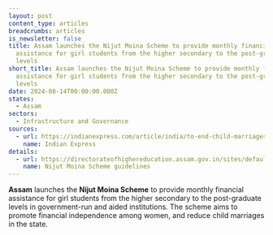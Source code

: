 ```yaml
---
layout: post
content_type: articles
breadcrumbs: articles
is_newsletter: false
title: Assam launches the Nijut Moina Scheme to provide monthly financial
  assistance for girl students from the higher secondary to the post-graduate
  levels
short_title: Assam launches the Nijut Moina Scheme to provide monthly financial
  assistance for girl students from the higher secondary to the post-graduate
  levels
date: 2024-08-14T00:00:00.000Z
states:
  - Assam
sectors:
  - Infrastructure and Governance
sources:
  - url: https://indianexpress.com/article/india/to-end-child-marriages-assam-announces-financial-assistance-for-girl-students-9503683/
    name: Indian Express
details:
  - url: https://directorateofhighereducation.assam.gov.in/sites/default/files/swf_utility_folder/departments/dhe_medhassu_in_oid_4/menu/document/nijut_moina_final_guideline.pdf
    name: Nijut Moina Scheme guidelines
---
```

**Assam** launches the **Nijut Moina Scheme** to provide monthly financial assistance for girl students from the higher secondary to the post-graduate levels in government-run and aided institutions. The scheme aims to promote financial independence among women, and reduce child marriages in the state.
